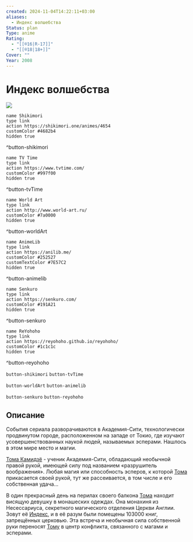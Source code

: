 ```yaml
---
created: 2024-11-04T14:22:11+03:00
aliases:
  - Индекс волшебства
Status: plan
Type: anime
Rating:
  - "[[®️16|R-17]]"
  - "[[®️18|18+]]"
Cover: ""
Year: 2008
---
```


# Индекс волшебства

![](https://nyaa.shikimori.one/uploads/poster/animes/4654/43b2e44ca80a418ebff83b05992d523b.jpeg)

```button
name Shikimori
type link
action https://shikimori.one/animes/4654
customColor #4682b4
hidden true
```
^button-shikimori

```button
name TV Time
type link
action https://www.tvtime.com/
customColor #997f00
hidden true
```
^button-tvTime

```button
name World Art
type link
action http://www.world-art.ru/
customColor #7a0000
hidden true
```
^button-worldArt

```button
name AnimeLib
type link
action https://anilib.me/
customColor #252527
customTextColor #7E57C2
hidden true
```
^button-animelib

```button
name Senkuro
type link
action https://senkuro.com/
customColor #191A21
hidden true
```
^button-senkuro

```button
name ReYohoho
type link
action https://reyohoho.github.io/reyohoho/
customColor #1c1c1c
hidden true
```
^button-reyohoho

`button-shikimori` `button-tvTime`

`button-worldArt` `button-animelib`

`button-senkuro` `button-reyohoho`

## Описание

События сериала разворачиваются в Академия-Сити, технологически продвинутом городе, расположенном на западе от Токио, где изучают усовершенствованных наукой людей, называемых эсперами. Нашлось в этом мире место и магии.

[Тома Камидзё](https://shikimori.one/characters/13700-touma-kamijou) - ученик Академия-Сити, обладающий необычной правой рукой, имеющей силу под названием «разрушитель воображения». Любая магия или способность эсперов, к которой [Тома](https://shikimori.one/characters/13700-touma-kamijou) прикасается своей рукой, тут же рассеивается, в том числе и его собственная удача...

В один прекрасный день на перилах своего балкона [Тома](https://shikimori.one/characters/13700-touma-kamijou) находит висящую девушку в монашеских одеждах. Она монахиня из Несессариуса, секретного магического отделения Церкви Англии. Зовут её [Индекс](https://shikimori.one/characters/13699-index-librorum-prohibitorum), и в её разум были помещены 103000 книг, запрещённых церковью. Эта встреча и необычная сила собственной руки переносят [Тому](https://shikimori.one/characters/13700-touma-kamijou) в центр конфликта, связанного с магами и эсперами.
